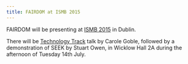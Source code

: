 ```yaml
---
title: FAIRDOM at ISMB 2015
---
```


FAIRDOM will be presenting at [ISMB 2015](http://www.iscb.org/ismbeccb2015) in Dublin.

There will be [Technology Track](http://www.iscb.org/cms_addon/conferences/ismbeccb2015/technologytrack.php) talk by Carole Goble, followed by a demonstration of SEEK by Stuart Owen, in Wicklow Hall 2A during the afternoon of Tuesday 14th July.